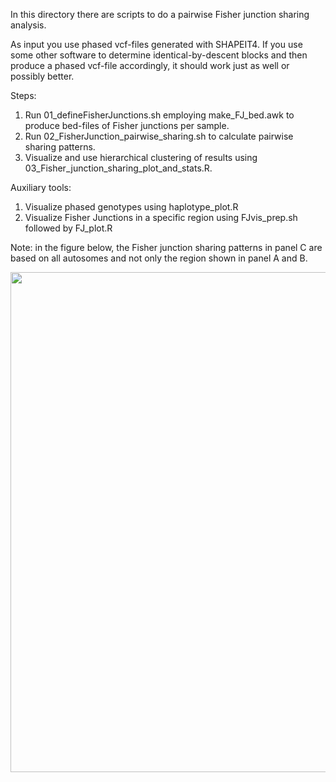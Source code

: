 In this directory there are scripts to do a pairwise Fisher junction sharing analysis.

As input you use phased vcf-files generated with SHAPEIT4. 
If you use some other software to determine identical-by-descent blocks and then produce a phased vcf-file accordingly, it should work just as well or possibly better.

Steps:

1. Run 01_defineFisherJunctions.sh employing make_FJ_bed.awk to produce bed-files of Fisher junctions per sample.
2. Run 02_FisherJunction_pairwise_sharing.sh to calculate pairwise sharing patterns.
3. Visualize and use hierarchical clustering of results using 03_Fisher_junction_sharing_plot_and_stats.R.

Auxiliary tools:
1. Visualize phased genotypes using haplotype_plot.R
2. Visualize Fisher Junctions in a specific region using FJvis_prep.sh followed by FJ_plot.R


Note: in the figure below, the Fisher junction sharing patterns in panel C are based on all autosomes and not only the region shown in panel A and B.

<image src="https://github.com/JesperBoman/Horkei_begins/blob/main/Fisher_junction_sharing/fisher_junction_collage.png" width="800">
